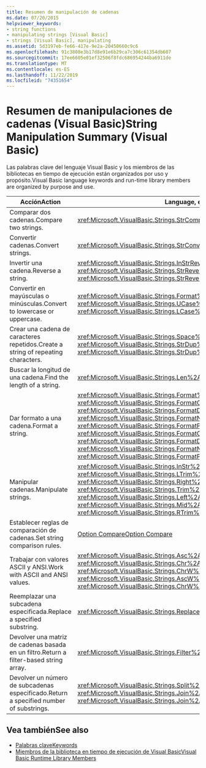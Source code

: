 ```yaml
---
title: Resumen de manipulación de cadenas
ms.date: 07/20/2015
helpviewer_keywords:
- string functions
- manipulating strings [Visual Basic]
- strings [Visual Basic], manipulating
ms.assetid: 5d3197eb-fe66-417e-9e2a-20450660c9c6
ms.openlocfilehash: 91c3808e3b17d8e91e6b29ca7c306c61354db607
ms.sourcegitcommit: 17ee6605e01ef32506f8fdc686954244ba6911de
ms.translationtype: MT
ms.contentlocale: es-ES
ms.lasthandoff: 11/22/2019
ms.locfileid: "74351654"
---
```

# <a name="string-manipulation-summary-visual-basic"></a><span data-ttu-id="8541c-102">Resumen de manipulaciones de cadenas (Visual Basic)</span><span class="sxs-lookup"><span data-stu-id="8541c-102">String Manipulation Summary (Visual Basic)</span></span>
<span data-ttu-id="8541c-103">Las palabras clave del lenguaje Visual Basic y los miembros de las bibliotecas en tiempo de ejecución están organizados por uso y propósito.</span><span class="sxs-lookup"><span data-stu-id="8541c-103">Visual Basic language keywords and run-time library members are organized by purpose and use.</span></span>  
  
|<span data-ttu-id="8541c-104">Acción</span><span class="sxs-lookup"><span data-stu-id="8541c-104">Action</span></span>|<span data-ttu-id="8541c-105">Language, elemento</span><span class="sxs-lookup"><span data-stu-id="8541c-105">Language element</span></span>|  
|------------|----------------------|  
|<span data-ttu-id="8541c-106">Comparar dos cadenas.</span><span class="sxs-lookup"><span data-stu-id="8541c-106">Compare two strings.</span></span>|<xref:Microsoft.VisualBasic.Strings.StrComp%2A>|  
|<span data-ttu-id="8541c-107">Convertir cadenas.</span><span class="sxs-lookup"><span data-stu-id="8541c-107">Convert strings.</span></span>|<xref:Microsoft.VisualBasic.Strings.StrConv%2A>|  
|<span data-ttu-id="8541c-108">Invertir una cadena.</span><span class="sxs-lookup"><span data-stu-id="8541c-108">Reverse a string.</span></span>|<span data-ttu-id="8541c-109"><xref:Microsoft.VisualBasic.Strings.InStrRev%2A>, <xref:Microsoft.VisualBasic.Strings.StrReverse%2A></span><span class="sxs-lookup"><span data-stu-id="8541c-109"><xref:Microsoft.VisualBasic.Strings.InStrRev%2A>, <xref:Microsoft.VisualBasic.Strings.StrReverse%2A></span></span>|  
|<span data-ttu-id="8541c-110">Convertir en mayúsculas o minúsculas.</span><span class="sxs-lookup"><span data-stu-id="8541c-110">Convert to lowercase or uppercase.</span></span>|<span data-ttu-id="8541c-111"><xref:Microsoft.VisualBasic.Strings.Format%2A>, <xref:Microsoft.VisualBasic.Strings.LCase%2A>, <xref:Microsoft.VisualBasic.Strings.UCase%2A></span><span class="sxs-lookup"><span data-stu-id="8541c-111"><xref:Microsoft.VisualBasic.Strings.Format%2A>, <xref:Microsoft.VisualBasic.Strings.LCase%2A>, <xref:Microsoft.VisualBasic.Strings.UCase%2A></span></span>|  
|<span data-ttu-id="8541c-112">Crear una cadena de caracteres repetidos.</span><span class="sxs-lookup"><span data-stu-id="8541c-112">Create a string of repeating characters.</span></span>|<span data-ttu-id="8541c-113"><xref:Microsoft.VisualBasic.Strings.Space%2A>, <xref:Microsoft.VisualBasic.Strings.StrDup%2A></span><span class="sxs-lookup"><span data-stu-id="8541c-113"><xref:Microsoft.VisualBasic.Strings.Space%2A>, <xref:Microsoft.VisualBasic.Strings.StrDup%2A></span></span>|  
|<span data-ttu-id="8541c-114">Buscar la longitud de una cadena.</span><span class="sxs-lookup"><span data-stu-id="8541c-114">Find the length of a string.</span></span>|<xref:Microsoft.VisualBasic.Strings.Len%2A>|  
|<span data-ttu-id="8541c-115">Dar formato a una cadena.</span><span class="sxs-lookup"><span data-stu-id="8541c-115">Format a string.</span></span>|<span data-ttu-id="8541c-116"><xref:Microsoft.VisualBasic.Strings.Format%2A>, <xref:Microsoft.VisualBasic.Strings.FormatCurrency%2A>, <xref:Microsoft.VisualBasic.Strings.FormatDateTime%2A>, <xref:Microsoft.VisualBasic.Strings.FormatNumber%2A>, <xref:Microsoft.VisualBasic.Strings.FormatPercent%2A></span><span class="sxs-lookup"><span data-stu-id="8541c-116"><xref:Microsoft.VisualBasic.Strings.Format%2A>, <xref:Microsoft.VisualBasic.Strings.FormatCurrency%2A>, <xref:Microsoft.VisualBasic.Strings.FormatDateTime%2A>, <xref:Microsoft.VisualBasic.Strings.FormatNumber%2A>, <xref:Microsoft.VisualBasic.Strings.FormatPercent%2A></span></span>|  
|<span data-ttu-id="8541c-117">Manipular cadenas.</span><span class="sxs-lookup"><span data-stu-id="8541c-117">Manipulate strings.</span></span>|<span data-ttu-id="8541c-118"><xref:Microsoft.VisualBasic.Strings.InStr%2A>, <xref:Microsoft.VisualBasic.Strings.Left%2A>, <xref:Microsoft.VisualBasic.Strings.LTrim%2A>, <xref:Microsoft.VisualBasic.Strings.Mid%2A>, <xref:Microsoft.VisualBasic.Strings.Right%2A>, <xref:Microsoft.VisualBasic.Strings.RTrim%2A>, <xref:Microsoft.VisualBasic.Strings.Trim%2A></span><span class="sxs-lookup"><span data-stu-id="8541c-118"><xref:Microsoft.VisualBasic.Strings.InStr%2A>, <xref:Microsoft.VisualBasic.Strings.Left%2A>, <xref:Microsoft.VisualBasic.Strings.LTrim%2A>, <xref:Microsoft.VisualBasic.Strings.Mid%2A>, <xref:Microsoft.VisualBasic.Strings.Right%2A>, <xref:Microsoft.VisualBasic.Strings.RTrim%2A>, <xref:Microsoft.VisualBasic.Strings.Trim%2A></span></span>|  
|<span data-ttu-id="8541c-119">Establecer reglas de comparación de cadenas.</span><span class="sxs-lookup"><span data-stu-id="8541c-119">Set string comparison rules.</span></span>|[<span data-ttu-id="8541c-120">Option Compare</span><span class="sxs-lookup"><span data-stu-id="8541c-120">Option Compare</span></span>](../../../visual-basic/language-reference/statements/option-compare-statement.md)|  
|<span data-ttu-id="8541c-121">Trabajar con valores ASCII y ANSI.</span><span class="sxs-lookup"><span data-stu-id="8541c-121">Work with ASCII and ANSI values.</span></span>|<span data-ttu-id="8541c-122"><xref:Microsoft.VisualBasic.Strings.Asc%2A>, <xref:Microsoft.VisualBasic.Strings.AscW%2A>, <xref:Microsoft.VisualBasic.Strings.Chr%2A>, <xref:Microsoft.VisualBasic.Strings.ChrW%2A></span><span class="sxs-lookup"><span data-stu-id="8541c-122"><xref:Microsoft.VisualBasic.Strings.Asc%2A>, <xref:Microsoft.VisualBasic.Strings.AscW%2A>, <xref:Microsoft.VisualBasic.Strings.Chr%2A>, <xref:Microsoft.VisualBasic.Strings.ChrW%2A></span></span>|  
|<span data-ttu-id="8541c-123">Reemplazar una subcadena especificada.</span><span class="sxs-lookup"><span data-stu-id="8541c-123">Replace a specified substring.</span></span>|<xref:Microsoft.VisualBasic.Strings.Replace%2A>|  
|<span data-ttu-id="8541c-124">Devolver una matriz de cadenas basada en un filtro.</span><span class="sxs-lookup"><span data-stu-id="8541c-124">Return a filter-based string array.</span></span>|<xref:Microsoft.VisualBasic.Strings.Filter%2A>|  
|<span data-ttu-id="8541c-125">Devolver un número de subcadenas especificado.</span><span class="sxs-lookup"><span data-stu-id="8541c-125">Return a specified number of substrings.</span></span>|<span data-ttu-id="8541c-126"><xref:Microsoft.VisualBasic.Strings.Split%2A>, <xref:Microsoft.VisualBasic.Strings.Join%2A></span><span class="sxs-lookup"><span data-stu-id="8541c-126"><xref:Microsoft.VisualBasic.Strings.Split%2A>, <xref:Microsoft.VisualBasic.Strings.Join%2A></span></span>|  
  
## <a name="see-also"></a><span data-ttu-id="8541c-127">Vea también</span><span class="sxs-lookup"><span data-stu-id="8541c-127">See also</span></span>

- [<span data-ttu-id="8541c-128">Palabras clave</span><span class="sxs-lookup"><span data-stu-id="8541c-128">Keywords</span></span>](../../../visual-basic/language-reference/keywords/index.md)
- [<span data-ttu-id="8541c-129">Miembros de la biblioteca en tiempo de ejecución de Visual Basic</span><span class="sxs-lookup"><span data-stu-id="8541c-129">Visual Basic Runtime Library Members</span></span>](../../../visual-basic/language-reference/runtime-library-members.md)
